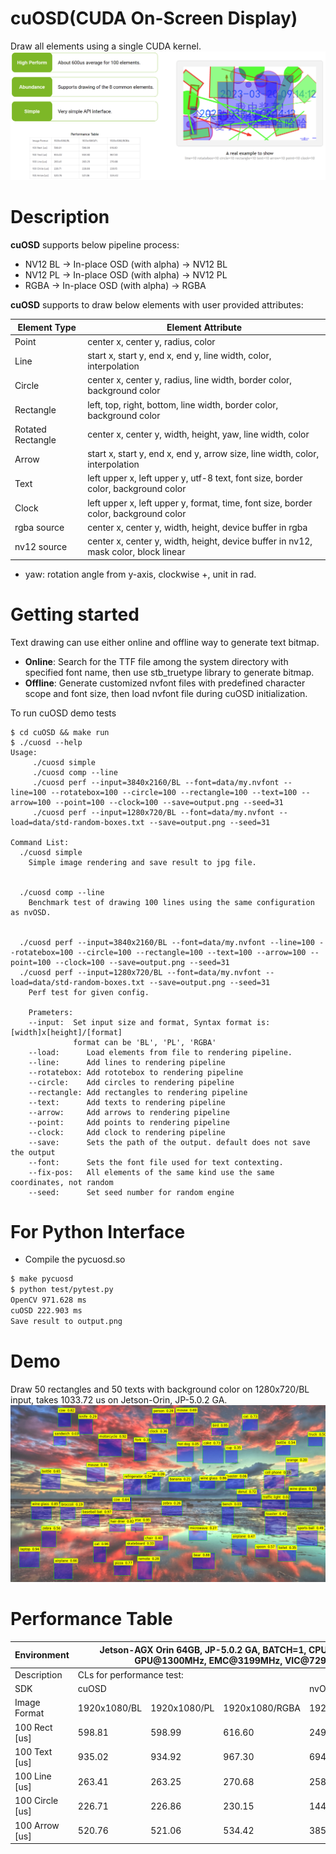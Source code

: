 # cuOSD(CUDA On-Screen Display)
Draw all elements using a single CUDA kernel.
![title](/assets/cuosd.png)

# Description

<b>cuOSD</b> supports below pipeline process:

- NV12 BL → In-place OSD (with alpha) → NV12 BL
- NV12 PL → In-place OSD (with alpha) → NV12 PL
- RGBA → In-place OSD (with alpha) → RGBA

<b>cuOSD</b> supports to draw below elements with user provided attributes:

<table>
<thead>
  <tr>
    <th>Element Type</th>
    <th>Element Attribute</th>
  </tr>
</thead>
<tbody>
  <tr>
    <td>Point</td>
    <td>center x, center y, radius, color</td>
  </tr>
  <tr>
    <td>Line</td>
    <td>start x, start y, end x, end y, line width, color, interpolation</td>
  </tr>
  <tr>
    <td>Circle</td>
    <td>center x, center y, radius, line width, border color, background color</td>
  </tr>
  <tr>
    <td>Rectangle</td>
    <td>left, top, right, bottom, line width, border color, background color</td>
  </tr>
  <tr>
    <td>Rotated Rectangle</td>
    <td>center x, center y, width, height, yaw, line width, color</td>
  </tr>
  <tr>
    <td>Arrow</td>
    <td>start x, start y, end x, end y, arrow size, line width, color, interpolation</td>
  </tr>
  <tr>
    <td>Text</td>
    <td>left upper x, left upper y, utf-8 text, font size, border color, background color</td>
  </tr>
  <tr>
    <td>Clock</td>
    <td>left upper x, left upper y, format, time, font size, border color, background color</td>
  </tr>
  <tr>
    <td>rgba source</td>
    <td>center x, center y, width, height, device buffer in rgba</td>
  </tr>
  <tr>
    <td>nv12 source</td>
    <td>center x, center y, width, height, device buffer in nv12, mask color, block linear</td>
  </tr>
</tbody>
</table>

* yaw: rotation angle from y-axis, clockwise +, unit in rad.

# Getting started

Text drawing can use either online and offline way to generate text bitmap.
- <b>Online</b>: Search for the TTF file among the system directory with specified font name, then use stb_truetype library to generate bitmap.
- <b>Offline</b>: Generate customized nvfont files with predefined character scope and font size, then load nvfont file during cuOSD initialization.

To run cuOSD demo tests
```
$ cd cuOSD && make run
$ ./cuosd --help
Usage:
     ./cuosd simple
     ./cuosd comp --line
     ./cuosd perf --input=3840x2160/BL --font=data/my.nvfont --line=100 --rotatebox=100 --circle=100 --rectangle=100 --text=100 --arrow=100 --point=100 --clock=100 --save=output.png --seed=31
     ./cuosd perf --input=1280x720/BL --font=data/my.nvfont --load=data/std-random-boxes.txt --save=output.png --seed=31

Command List:
  ./cuosd simple
    Simple image rendering and save result to jpg file.


  ./cuosd comp --line
    Benchmark test of drawing 100 lines using the same configuration as nvOSD.


  ./cuosd perf --input=3840x2160/BL --font=data/my.nvfont --line=100 --rotatebox=100 --circle=100 --rectangle=100 --text=100 --arrow=100 --point=100 --clock=100 --save=output.png --seed=31
  ./cuosd perf --input=1280x720/BL --font=data/my.nvfont --load=data/std-random-boxes.txt --save=output.png --seed=31
    Perf test for given config.

    Prameters:
    --input:  Set input size and format, Syntax format is: [width]x[height]/[format]
              format can be 'BL', 'PL', 'RGBA'
    --load:      Load elements from file to rendering pipeline.
    --line:      Add lines to rendering pipeline
    --rotatebox: Add rototebox to rendering pipeline
    --circle:    Add circles to rendering pipeline
    --rectangle: Add rectangles to rendering pipeline
    --text:      Add texts to rendering pipeline
    --arrow:     Add arrows to rendering pipeline
    --point:     Add points to rendering pipeline
    --clock:     Add clock to rendering pipeline
    --save:      Sets the path of the output. default does not save the output
    --font:      Sets the font file used for text contexting.
    --fix-pos:   All elements of the same kind use the same coordinates, not random
    --seed:      Set seed number for random engine
```

# For Python Interface
- Compile the pycuosd.so
```bash
$ make pycuosd
$ python test/pytest.py
OpenCV 971.628 ms
cuOSD 222.903 ms
Save result to output.png
```

# Demo

Draw 50 rectangles and 50 texts with background color on 1280x720/BL input, takes 1033.72 us on Jetson-Orin, JP-5.0.2 GA.
![demo](data/image/output.png)

# Performance Table

<table>
<thead>
  <tr>
    <th>Environment</th>
    <th colspan="4">Jetson-AGX Orin 64GB, JP-5.0.2 GA, BATCH=1, CPU@2201.6MHz, GPU@1300MHz, EMC@3199MHz, VIC@729.6MHz</th>
  </tr>
</thead>
<tbody>
  <tr>
    <td>Description</td>
    <td colspan="4">CLs for performance test: </td>
  </tr>
  <tr>
    <td>SDK</td>
    <td colspan="3">cuOSD</td>
    <td colspan="1">nvOSD</td>
  </tr>
  <tr>
    <td>Image Format</td>
    <td>1920x1080/BL</td>
    <td>1920x1080/PL</td>
    <td>1920x1080/RGBA</td>
    <td>1920x1080/RGBA</td>
  </tr>
  <tr>
    <td>100 Rect [us]</td>
    <td>598.81</td>
    <td>598.99</td>
    <td>616.60</td>
    <td>24947(VIC)/2321(CPU)</td>
  </tr>
  <tr>
    <td>100 Text [us]</td>
    <td>935.02</td>
    <td>934.92</td>
    <td>967.30</td>
    <td>6945 (CPU)</td>
  </tr>
  <tr>
    <td>100 Line [us]</td>
    <td>263.41</td>
    <td>263.25</td>
    <td>270.68</td>
    <td>2586(CPU)</td>
  </tr>
  <tr>
    <td>100 Circle [us]</td>
    <td>226.71</td>
    <td>226.86</td>
    <td>230.15</td>
    <td>14474(CPU)</td>
  </tr>
  <tr>
    <td>100 Arrow [us]</td>
    <td>520.76</td>
    <td>521.06</td>
    <td>534.42</td>
    <td>3855(CPU)</td>
  </tr>
</tbody>
</table>
